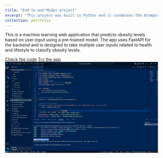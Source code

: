 ```yaml
---
title: "End-to-end MLOps project"
excerpt: "This project was built in Python and it condenses the Brampton's commercial directory into an interactive map, highlighting proximity and details with a click<br/><img src='/images/Obesity_pred.png'>"
collection: portfolio
---
```


This is a machine learning web application that predicts obesity levels based on user input using a pre-trained model. The app uses FastAPI for the backend and is designed to take multiple user inputs related to health and lifestyle to classify obesity levels.

[Check the code](https://github.com/Carvas91/Obesity_prediction/)
[Try the app](https://obesity-prediction-fmsx.onrender.com/)
![VSCode project](/images/Obesity_vscode.png)
